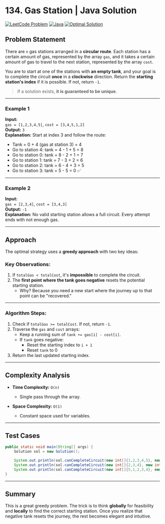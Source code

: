 # 134. Gas Station | Java Solution

[![LeetCode Problem](https://img.shields.io/badge/LeetCode-134.%20Gas%20Station-blue)](https://leetcode.com/problems/gas-station/)
[![Java](https://img.shields.io/badge/Language-Java-orange)](https://www.java.com/)
[![Optimal Solution](https://img.shields.io/badge/Solution-Optimal-brightgreen)]()

## Problem Statement

There are `n` gas stations arranged in a **circular route**. Each station has a certain amount of gas, represented by the array `gas`, and it takes a certain amount of gas to travel to the next station, represented by the array `cost`.

You are to start at one of the stations with **an empty tank**, and your goal is to complete the circuit **once** in a **clockwise** direction. Return the **starting station's index** if it is possible. If not, return `-1`.

> If a solution exists, **it is guaranteed to be unique**.

---

### Example 1

**Input:**  
`gas = [1,2,3,4,5]`, `cost = [3,4,5,1,2]`  
**Output:** `3`  
**Explanation:**
Start at index 3 and follow the route:
- Tank = 0 + 4 (gas at station 3) = 4
- Go to station 4: tank = 4 - 1 + 5 = 8
- Go to station 0: tank = 8 - 2 + 1 = 7
- Go to station 1: tank = 7 - 3 + 2 = 6
- Go to station 2: tank = 6 - 4 + 3 = 5
- Go to station 3: tank = 5 - 5 = 0 ✅

---

### Example 2

**Input:**  
`gas = [2,3,4]`, `cost = [3,4,3]`  
**Output:** `-1`  
**Explanation:**
No valid starting station allows a full circuit. Every attempt ends with not enough gas.

---

## Approach

The optimal strategy uses a **greedy approach** with two key ideas:

### Key Observations:
1. If `totalGas < totalCost`, it's **impossible** to complete the circuit.
2. The **first point where the tank goes negative** resets the potential starting station.
   - Why? Because you need a new start where the journey up to that point can be "recovered."

---

### Algorithm Steps:
1. Check if `totalGas >= totalCost`. If not, return `-1`.
2. Traverse the `gas` and `cost` arrays:
   - Keep a running sum of `tank += gas[i] - cost[i]`.
   - If `tank` goes negative:
     - Reset the starting index to `i + 1`
     - Reset `tank` to 0
3. Return the last updated starting index.

---

## Complexity Analysis

- **Time Complexity:** `O(n)`  
  - Single pass through the array.

- **Space Complexity:** `O(1)`  
  - Constant space used for variables.

---

## Test Cases

```java
public static void main(String[] args) {
    Solution sol = new Solution();

    System.out.println(sol.canCompleteCircuit(new int[]{1,2,3,4,5}, new int[]{3,4,5,1,2}));  // Output: 3
    System.out.println(sol.canCompleteCircuit(new int[]{2,3,4}, new int[]{3,4,3}));          // Output: -1
    System.out.println(sol.canCompleteCircuit(new int[]{5,1,2,3,4}, new int[]{4,4,1,5,1}));  // Output: 4
}
```

---

## Summary

This is a great greedy problem. The trick is to think **globally** for feasibility and **locally** to find the correct starting station. Once you realize that negative tank resets the journey, the rest becomes elegant and intuitive.